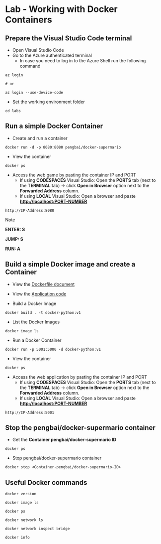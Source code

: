 # Lab - Working with Docker Containers

## Prepare the Visual Studio Code terminal

* Open Visual Studio Code
* Go to the Azure authenticated terminal
  * In case you need to log in to the Azure Shell run the following command

```shell
az login

# or

az login --use-device-code
```

* Set the working environment folder

```shell
cd labs
```

## Run a simple Docker Container

* Create and run a container

```shell
docker run -d -p 8080:8080 pengbai/docker-supermario
```

* View the container

```shell
docker ps
```

* Access the web game by pasting the container IP and PORT
  * If using **CODESPACES** Visual Studio: Open the **PORTS** tab (next to the **TERMINAL** tab) -> click **Open in Browser** option next to the **Forwarded Address** column.
  * If using **LOCAL** Visual Studio: Open a browser and paste **<http://localhost:PORT-NUMBER>**

```shell
http://IP-Address:8080
```

> [!NOTE]
> **ENTER: S**
>
> **JUMP: S**
>
> **RUN: A**

## Build a simple Docker image and create a Container

* View the [Dockerfile document](./Dockerfile)

* View the [Application code](./app/main.py)

* Build a Docker Image

```shell
docker build . -t docker-python:v1
```

* List the Docker Images

```shell
docker image ls
```

* Run a Docker Container

```shell
docker run -p 5001:5000 -d docker-python:v1
```

* View the container

```shell
docker ps
```

* Access the web application by pasting the container IP and PORT
  * If using **CODESPACES** Visual Studio: Open the **PORTS** tab (next to the **TERMINAL** tab) -> click **Open in Browser** option next to the **Forwarded Address** column.
  * If using **LOCAL** Visual Studio: Open a browser and paste **<http://localhost:PORT-NUMBER>**

```shell
http://IP-Address:5001
```

## Stop the pengbai/docker-supermario container

* Get the **Container pengbai/docker-supermario ID**

```shell
docker ps
```

* Stop pengbai/docker-supermario container

```shell
docker stop <Container-pengbai/docker-supermario-ID>
```

## Useful Docker commands

```shell
docker version

docker image ls
    
docker ps
        
docker network ls

docker network inspect bridge

docker info
```
